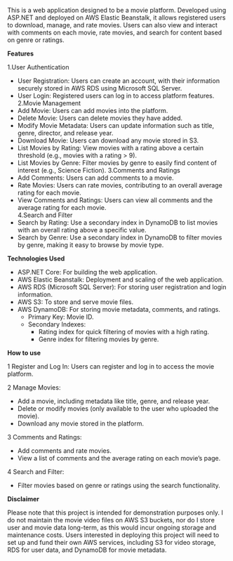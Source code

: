 This is a web application designed to be a movie platform. Developed using ASP.NET and deployed on AWS Elastic Beanstalk, it allows registered users to download, manage, and rate movies. Users can also view and interact with comments on each movie, rate movies, and search for content based on genre or ratings.

**Features**

  1.User Authentication
   - User Registration: Users can create an account, with their information securely stored in AWS RDS using Microsoft SQL Server.
   - User Login: Registered users can log in to access platform features.
  2.Movie Management
   - Add Movie: Users can add movies into the platform.
   - Delete Movie: Users can delete movies they have added.
   - Modify Movie Metadata: Users can update information such as title, genre, director, and release year.
   - Download Movie: Users can download any movie stored in S3.
   - List Movies by Rating: View movies with a rating above a certain threshold (e.g., movies with a rating > 9).
   - List Movies by Genre: Filter movies by genre to easily find content of interest (e.g., Science Fiction).
  3.Comments and Ratings
   - Add Comments: Users can add comments to a movie.
   - Rate Movies: Users can rate movies, contributing to an overall average rating for each movie.
   - View Comments and Ratings: Users can view all comments and the average rating for each movie.  
  4.Search and Filter
   - Search by Rating: Use a secondary index in DynamoDB to list movies with an overall rating above a specific value.
   - Search by Genre: Use a secondary index in DynamoDB to filter movies by genre, making it easy to browse by movie type.

**Technologies Used**
 - ASP.NET Core: For building the web application.
 - AWS Elastic Beanstalk: Deployment and scaling of the web application.
 - AWS RDS (Microsoft SQL Server): For storing user registration and login information.
 - AWS S3: To store and serve movie files.
 - AWS DynamoDB: For storing movie metadata, comments, and ratings.
   - Primary Key: Movie ID.
   - Secondary Indexes:
     - Rating index for quick filtering of movies with a high rating.
     - Genre index for filtering movies by genre.
    
**How to use**

 1 Register and Log In: Users can register and log in to access the movie platform.
 
 2 Manage Movies:
   - Add a movie, including metadata like title, genre, and release year.
   - Delete or modify movies (only available to the user who uploaded the movie).
   - Download any movie stored in the platform.

 3 Comments and Ratings:
   - Add comments and rate movies.
   - View a list of comments and the average rating on each movie’s page.

 4 Search and Filter:
   - Filter movies based on genre or ratings using the search functionality.


**Disclaimer**

Please note that this project is intended for demonstration purposes only. I do not maintain the movie video files on AWS S3 buckets, nor do I store user and movie data long-term, as this would incur ongoing storage and maintenance costs. Users interested in deploying this project will need to set up and fund their own AWS services, including S3 for video storage, RDS for user data, and DynamoDB for movie metadata.
